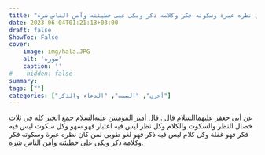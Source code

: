 ```yaml
---
title: "ثواب من كان نظره عبرة وسكوته فكر وكلامه ذكر وبكى على خطيئته وآمن الناس شره"
date: 2023-06-04T01:21:13+03:00
draft: false
ShowToc: False
cover:
    image: img/hala.JPG
    alt: 'صورة'
    caption: ''
#    hidden: false
summary: 
tags: [""]
categories: ["أخرى", "الصمت", "الدعاء والذكر"]
---
```

عن أبي جعفر عليهما‌السلام قال : قال أمير المؤمنين
عليه‌السلام جمع الخير كله في ثلاث خصال النظر والسكوت والكلام
وكل نظر ليس فيه اعتبار فهو سهو وكل سكوت ليس فيه فكر فهو غفلة
وكل كلام ليس فيه ذكر فهو لغو طوبى لمن كان نظره عبرة وسكوته فكر
وكلامه ذكر وبكى على خطيئته وأمن الناس شره.



